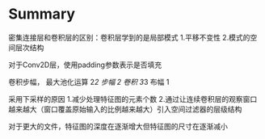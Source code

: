 # Summary

密集连接层和卷积层的区别：卷积层学到的是局部模式
1.平移不变性
2.模式的空间层次结构

对于Conv2D层，使用padding参数表示是否填充

卷积步幅，
最大池化运算 2*2 步幅 2
卷积 3*3 布幅 1

采用下采样的原因
1.减少处理特征图的元素个数
2.通过让连续卷积层的观察窗口越来越大（窗口覆盖原始输入的比例越来越大）引入空间过滤器的层级结构

对于更大的文件，特征图的深度在逐渐增大但特征图的尺寸在逐渐减小